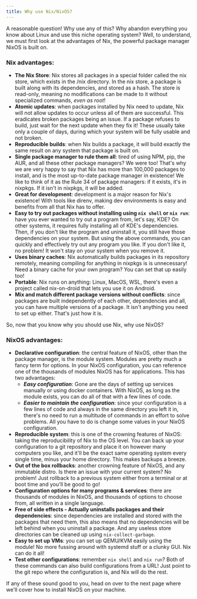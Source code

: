 ```yaml
---
title: Why use Nix/NixOS?
---
```


A reasonable question! Why use any of this? Why abandon everything you know
about Linux and use this niche operating system? Well, to understand, we must
first look at the advantages of Nix, the powerful package manager NixOS is built
on.

### Nix advantages:

- **The Nix Store**: Nix stores all packages in a special folder called the nix
  store, which exists in the /nix directory. In the nix store, a package is
  built along with its dependencies, and stored as a hash. The store is
  read-only, meaning no modifications can be made to it without specialized
  commands, _even as root_!
- **Atomic updates**: when packages installed by Nix need to update, Nix will
  not allow updates to occur unless all of them are successful. This eradicates
  broken packages being an issue. If a package refuses to build, just wait for
  the next update when they fix it! These usually take only a couple of days,
  during which your system will be fully usable and not broken.
- **Reproducible builds**: when Nix builds a package, it will build exactly the
  same result on any system that package is built on.
- **Single package manager to rule them all**: tired of using NPM, pip, the AUR,
  and all these other package managers? We were too! That's why we are very
  happy to say that Nix has more than 100,000 packages to install, and is the
  most up-to-date package manager in existence! We like to think of it as the
  Rule 34 of package managers: if it exists, it's in nixpkgs. If it isn't in
  nixpkgs, it will be added.
- **Great for development**: development is a major reason for Nix's existence!
  With tools like direnv, making dev environments is easy and benefits from all
  that Nix has to offer.
- **Easy to try out packages without installing using `nix shell` or
  `nix run`**: have you ever wanted to try out a program from, let's say, KDE?
  On other systems, it requires fully installing all of KDE's dependencies.
  Then, if you don't like the program and uninstall it, you still have those
  dependencies on your system. But using the above commands, you can quickly and
  effectively try out any program you like. If you don't like it, no problem! It
  won't stay on your system when you remove it.
- **Uses binary caches**: Nix automatically builds packages in its repository
  remotely, meaning compiling for anything in nixpkgs is is unnecessary! Need a
  binary cache for your own program? You can set that up easily too!
- **Portable**: Nix runs on anything: Linux, MacOS, WSL, there's even a project
  called nix-on-droid that lets you use it on Android.
- **Mix and match different package versions without conflicts**: since packages
  are built independently of each other, dependencies and all, you can have
  multiple versions of a package. It isn't anything you need to set up either.
  That's just how it is.

So, now that you know why you should use Nix, why use NixOS?

### NixOS advantages:

- **Declarative configuration**: the central feature of NixOS, other than the
  package manager, is the module system. Modules are pretty much a fancy term
  for options. In your NixOS configuration, you can reference one of the
  thousands of modules NixOS has for applications. This has two advantages:
  - **_Easy configuration_**: Gone are the days of setting up services manually
    or using docker containers. With NixOS, as long as the module exists, you
    can do all of that with a few lines of code.
  - **_Easier to maintain the configuration_**: since your configuration is a
    few lines of code and always in the same directory you left it in, there's
    no need to run a multitude of commands in an effort to solve problems. All
    you have to do is change some values in your NixOS configuration.
- **Reproducible system**: this is one of the crowning features of NixOS: taking
  the reproducibility of Nix to the OS level. You can back up your configuration
  to a git repository and place it on however many computers you like, and it'll
  be the exact same operating system every single time, minus your home
  directory. This makes backups a breeze.
- **Out of the box rollbacks**: another crowning feature of NixOS, and any
  immutable distro. Is there an issue with your current system? No problem! Just
  rollback to a previous system either from a terminal or at boot time and
  you'll be good to go!
- **Configuration options for many programs & services**: there are thousands of
  modules in NixOS, and thousands of options to choose from, all written in a
  single language.
- **Free of side effects - Actually uninstalls packages and their
  dependencies**: since dependencies are installed and stored with the packages
  that need them, this also means that no dependencies will be left behind when
  you uninstall a package. And any useless store directories can be cleaned up
  using `nix-collect-garbage`.
- **Easy to set up VMs**: you can set up QEMU/KVM easily using the module! No
  more fussing around with systemd stuff or a clunky GUI. Nix can do it all!
- **Test other configurations**: remember `nix shell` and `nix run`? Both of
  these commands can also build configurations from a URL! Just point to the git
  repo where the configuration is, and Nix will do the rest.

If any of these sound good to you, head on over to the next page where we'll
cover how to install NixOS on your machine.
